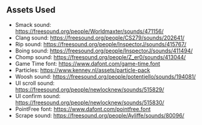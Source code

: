 ## Assets Used
- Smack sound: https://freesound.org/people/Worldmaxter/sounds/471156/
- Clang sound: https://freesound.org/people/CS279/sounds/202641/
- Rip sound: https://freesound.org/people/InspectorJ/sounds/415767/
- Boing sound: https://freesound.org/people/InspectorJ/sounds/411494/
- Chomp sound: https://freesound.org/people/Z_er0/sounds/413044/
- Game Time font: https://www.dafont.com/game-time.font
- Particles: https://www.kenney.nl/assets/particle-pack
- Woosh sound: https://freesound.org/people/potentjello/sounds/194081/
- UI scroll sound: https://freesound.org/people/newlocknew/sounds/515829/
- UI confirm sound: https://freesound.org/people/newlocknew/sounds/515830/
- PointFree font: https://www.dafont.com/pointfree.font
- Scrape sound: https://freesound.org/people/Ayliffe/sounds/80096/